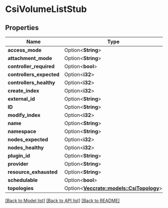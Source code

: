 # CsiVolumeListStub

## Properties

| Name                     | Type                                                          | Description | Notes      |
| ------------------------ | ------------------------------------------------------------- | ----------- | ---------- |
| **access_mode**          | Option<**String**>                                            |             | [optional] |
| **attachment_mode**      | Option<**String**>                                            |             | [optional] |
| **controller_required**  | Option<**bool**>                                              |             | [optional] |
| **controllers_expected** | Option<**i32**>                                               |             | [optional] |
| **controllers_healthy**  | Option<**i32**>                                               |             | [optional] |
| **create_index**         | Option<**i32**>                                               |             | [optional] |
| **external_id**          | Option<**String**>                                            |             | [optional] |
| **ID**                   | Option<**String**>                                            |             | [optional] |
| **modify_index**         | Option<**i32**>                                               |             | [optional] |
| **name**                 | Option<**String**>                                            |             | [optional] |
| **namespace**            | Option<**String**>                                            |             | [optional] |
| **nodes_expected**       | Option<**i32**>                                               |             | [optional] |
| **nodes_healthy**        | Option<**i32**>                                               |             | [optional] |
| **plugin_id**            | Option<**String**>                                            |             | [optional] |
| **provider**             | Option<**String**>                                            |             | [optional] |
| **resource_exhausted**   | Option<**String**>                                            |             | [optional] |
| **schedulable**          | Option<**bool**>                                              |             | [optional] |
| **topologies**           | Option<[**Vec<crate::models::CsiTopology>**](CSITopology.md)> |             | [optional] |

[[Back to Model list]](../README.md#documentation-for-models)
[[Back to API list]](../README.md#documentation-for-api-endpoints)
[[Back to README]](../README.md)
